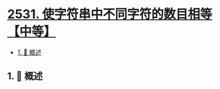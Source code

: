 # [2531. 使字符串中不同字符的数目相等【中等】](https://github.com/tnotesjs/TNotes.leetcode/tree/main/notes/2531.%20%E4%BD%BF%E5%AD%97%E7%AC%A6%E4%B8%B2%E4%B8%AD%E4%B8%8D%E5%90%8C%E5%AD%97%E7%AC%A6%E7%9A%84%E6%95%B0%E7%9B%AE%E7%9B%B8%E7%AD%89%E3%80%90%E4%B8%AD%E7%AD%89%E3%80%91)

<!-- region:toc -->

- [1. 📝 概述](#1--概述)

<!-- endregion:toc -->

## 1. 📝 概述
